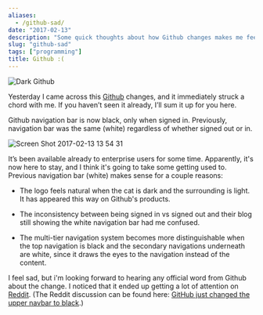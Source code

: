 ```yaml
---
aliases:
  - /github-sad/
date: "2017-02-13"
description: "Some quick thoughts about how Github changes makes me feel. :("
slug: "github-sad"
tags: ["programming"]
title: Github :(
---
```



![Dark Github][]


Yesterday I came across this [Github][] changes, and it immediately struck a chord with me. If you haven’t seen it already, I’ll sum it up for you here.

Github navigation bar is now black, only when signed in. Previously, navigation bar was the same (white) regardless of whether signed out or in.


![Screen Shot 2017-02-13 13 54 31][]


It’s been available already to enterprise users for some time. Apparently, it's now here to stay, and I think it's going to take some getting used to. Previous navigation bar (white) makes sense for a couple reasons:

- The logo feels natural when the cat is dark and the surrounding is light. It has appeared this way on Github's products.

- The inconsistency between being signed in vs signed out and their blog still showing the white navigation bar had me confused.

- The multi-tier navigation system becomes more distinguishable when the top navigation is black and the secondary navigations underneath are white, since it draws the eyes to the navigation instead of the content.

I feel sad, but i'm looking forward to hearing any official word from Github about the change. I noticed that it ended up getting a lot of attention on [Reddit][]. (The Reddit discussion can be found here: [GitHub just changed the upper navbar to black][].)

  [Dark Github]: /static/images/2017/dark-github.jpg "Dark Github"
  [Github]: https://www.github.com "Github"
  [Screen Shot 2017-02-13 13 54 31]: /static/images/2017/Screen%20Shot%202017-02-13%2013%2054%2031.png "Screen Shot 2017-02-13 13 54 31"
  [Reddit]: https://www.reddit.com "Reddit"
  [GitHub just changed the upper navbar to black]: https://www.reddit.com/r/programming/comments/5t9bnd/github_just_changed_the_upper_navbar_to_black/ "Reddit Story"